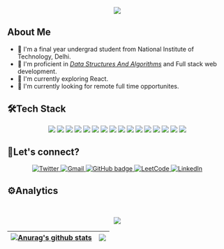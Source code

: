 <p align="center">
  <img src="https://readme-typing-svg.herokuapp.com?color=%23348AAD&size=17&center=true&lines=Hi%2C+My+name+is+Saurabh+Kumar;Welcome+to+my+GitHub+Profile" />
</p>

<!-- <h2 align="center"><img src="header.gif"></h2> -->
<!-- <a href="https://unsplash.com/photos/SZgVZPbQ7RE"><h2 align="center"><img src="header.jpg"></h2></a> -->

<!-- <p align="center">
 <img width="50pxpx" src="https://res.cloudinary.com/anuraghazra/image/upload/v1594908242/logo_ccswme.svg" align="center" alt="Github Readme Stats" />
</p> -->

<!-- <p align="center"> <img src="https://komarev.com/ghpvc/?username=asksaurabh&color=blue" alt="Saurabh Kumar"/> </p> -->

## About Me
-   🔭 I'm a final year undergrad student from National Institute of Technology, Delhi.
-   🌱 I'm proficient in _[Data Structures And Algorithms](https://leetcode.com/asksaurabh101/)_ and Full stack web development.
-   👯 I'm currently exploring React.
-   🤔 I'm currently looking for remote full time opportunites.

## 🛠Tech Stack
<p align="center">
 <img src="https://img.shields.io/badge/C-00599C?style=flat-square&logo=c&logoColor=white"/>
<img src="https://img.shields.io/badge/-java-E34A86?style=flat-square&logo=java"/>
<img src="https://img.shields.io/badge/-C++-00599C?style=flat-square&logo=c"/>
<img src="https://img.shields.io/badge/-HTML5-E34F26?style=flat-square&logo=html5&logoColor=white"/>
<img src="https://img.shields.io/badge/-CSS3-1572B6?style=flat-square&logo=css3"/>
<img src="https://img.shields.io/badge/-Bootstrap-563D7C?style=flat-square&logo=bootstrap"/>
<img src="https://img.shields.io/badge/-Heroku-430098?style=flat-square&logo=heroku"/>
<img src="https://img.shields.io/badge/-JavaScript-black?style=flat-square&logo=javascript"/>
<img src="https://img.shields.io/badge/-Nodejs-black?style=flat-square&logo=Node.js"/>
<img src="https://img.shields.io/badge/-React-black?style=flat-square&logo=react"/>
<img src="https://img.shields.io/badge/-MongoDB-black?style=flat-square&logo=mongodb"/>
<img src="https://img.shields.io/badge/-MySQL-black?style=flat-square&logo=mysql"/>
<img src="https://img.shields.io/badge/-Git-black?style=flat-square&logo=git"/>
<img src="https://img.shields.io/badge/-GitHub-black?style=flat-square&logo=github"/>
<img src="https://img.shields.io/badge/-Ruby-black?style=flat-square&logo=Ruby&logoColor=red">
<img src="https://img.shields.io/badge/-RubyOnRails-black?style=flat-square&logo=RubyOnRails&logoColor=red">
</p>

## 🤝Let's connect? 

<p align="center">
  <a href="https://twitter.com/asksaurabh101">
    <img src="https://img.shields.io/badge/-Twitter-blue?style=for-the-badge&logo=Twitter&logoColor=white&link=https://twitter.com/asksaurabh101" alt="Twitter" />
  </a>
  <a href="mailto: asksaurabh101@gmail.com">
    <img src="https://img.shields.io/badge/-Gmail-red?style=for-the-badge&logo=gmail&logoColor=white&link=mailto:asksaurabh101@gmail.com" alt="Gmail" />
  </a>
  <a href="https://github.com/asksaurabh">
    <img src="https://img.shields.io/badge/-Github-000?style=for-the-badge&logo=Github&logoColor=white&link=https://github.com/asksaurabh" alt="GitHub badge" />
  </a>
  <a href="https://leetcode.com/asksaurabh101/">
  <img src="https://img.shields.io/badge/-Leetcode-yellow?style=for-the-badge&logo=Leetcode&logoColor=white&link=https://leetcode.com/asksaurabh101/" alt="LeetCode" />
  <a href="https://www.linkedin.com/in/saurabh-kumar-aa89001ab/">
    <img src="https://img.shields.io/badge/-LinkedIn-blue?style=for-the-badge&logo=Linkedin&logoColor=white&link=https://www.linkedin.com/in/saurabh-kumar-aa89001ab/" alt="LinkedIn" />
  </a>
</p>

## ⚙️Analytics
<br>
<p align = "center">
 <img  src="https://github-readme-streak-stats.herokuapp.com/?user=asksaurabh&show_icons=true&locale=en&layout=compact&theme=tokyonight&line_height=0" />
</p>

| <a href="https://awesome-github-stats.azurewebsites.net/index.html??cardType=github&theme=tokyonight"><img align="center" src="https://awesome-github-stats.azurewebsites.net/user-stats/asksaurabh?cardType=github&theme=tokyonight" alt="Anurag's github stats" /></a> | <a href="https://github.com/anuraghazra/github-readme-stats"><img align="center" src="https://github-readme-stats.vercel.app/api/top-langs/?username=asksaurabh&&langs_count=8&layout=compact&theme=tokyonight&hide_border=true" /></a> |
| ------------- | ------------- |

<!-- # 👑GitHub Profile Trophy
<p align="center">
<a href="https://github.com/ryo-ma/github-profile-trophy"><img align="center" src="https://github-profile-trophy.vercel.app/?username=asksaurabh&margin-w=15&row=2&column=3&theme=matrix" /></a>
</p> -->

<!-- <p align = "center">
 <img src="https://activity-graph.herokuapp.com/graph?username=asksaurabh&theme=redical">
</p>  -->

<!-- <p align="center"> <img src="https://quotes-github-readme.vercel.app/api?type=horizontal&theme=tokyonight" alt="Saurabh Kumar"/> </p> -->
